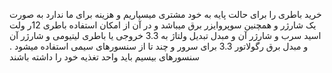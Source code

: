 خرید باطری را برای حالت پایه به خود مشتری میسپاریم و هزینه برای ما ندارد 
به صورت یک شارژر و همچنین سوپروایزر برق میباشد و در آن از امکان استفاده باطری 12ر ولت اسید سرب و شارژر آن و مبدل تبدیل ولتاژ به 3.3 خروجی 
یا
باطری لیتیومی و شارژر آن و مبدل برق رگولاتور 3.3 برای سرور و چند تا از سنسورهای سیمی استفاده میشود .
سنسورهای بیسیم باید واحد تغذیه خود را داشته باشند 